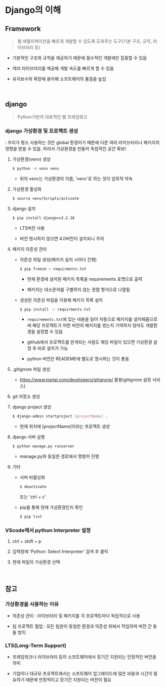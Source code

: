 # Django의 이해

## Framework

> 웹 애플리케이션을 빠르게 개발할 수 있도록 도와주는 도구(기본 구조, 규칙, 라이브러리 등)

- 기본적인 구조와 규칙을 제공하기 때문에 필수적인 개발에만 집중할 수 있음

- 여러 라이브러리를 제공해 개발 속도를 빠르게 할 수 있음

- 유지보수와 확장에 용이해 소프트웨어의 품질을 높임

<br>

## django

> Python기반의 대표적인 웹 프레임워크

### django 가상환경 및 프로젝트 생성

: 우리가 평소 사용하는 것은 global 환경이기 때문에 다른 여러 라이브러리나 패키지의 영향을 받을 수 있음. 따라서 가상환경을 만들어 독립적인 공간 확보!

1. 가상환경(venv) 생성
    ```bash
    $ python -m venv venv
    ```
    - 뒤의 venv는 가상환경의 이름, 'venv'로 하는 것이 암묵적 약속


2. 가상환경 활성화
    ```bash
    $ source venv/Scripts/activate
    ```


3. django 설치
    ```bash
    $ pip install django==3.2.18
    ```
    - LTS버전 사용

    - 버전 명시하지 않으면 4.0버전이 설치되니 주의


4. 패키지 의존성 관리
    - 의존성 파일 생성(패키지 설치 시마다 진행)
      ```bash
      $ pip freeze > requirments.txt
      ```
      - 현재 환경에 설치된 패키지 목록을 requirements 포맷으로 출력

      - 패키지는 대소문자를 구별하지 않는 정렬 형식으로 나열됨

    - 생성된 의존성 파일을 이용해 패키지 목록 설치
      ```bash
      $ pip install -r requirments.txt
      ```
      - `requirements.txt`에 있는 내용을 읽어 자동으로 패키지를 설지해줌으로써 해당 프로젝트가 어떤 버전의 패키지를 썼는지 기억하지 않아도 개발환경을 설정할 수 있음
      
      - github에서 프로젝트를 받게되는 사람도 해당 파일이 있으면 가상환경 설정 후 바로 설치가 가능

      - python 버전은 READEME에 별도로 명시하는 것이 좋음

5. .gitignore 파일 생성
    - https://www.toptal.com/developers/gitignore/ 활용(gitignore 설정 서비스)


6. git 저장소 생성


7. django project 생성
    ```bash
    $ django-admin startproject [projectName] .
    ```
    - 현재 위치에 [projectName]이라는 프로젝트 생성


8. django 서버 실행
    ```bash
    $ python manage.py runserver
    ```
    - manage.py와 동일한 경로에서 명령어 진행

9. 기타
    - 서버 비활성화
      ```bash
      $ deactivate
      ```
      또는 'ctrl + c'
    
    - pip를 통해 현재 가상환경인지 확인
      ```bash
      $ pip list
      ```

### VScode에서 python Interpreter 설정

1. ctrl + shift + p

2. 입력창에 'Python: Select Interpreter' 검색 후 클릭

3. 현재 파일의 가상환경 선택

<br>

## 참고

### 가상환경을 사용하는 이유
- 의존성 관리 : 라이브러리 및 패키지를 각 프로젝트마다 독립적으로 사용

- 팀 프로젝트 협업 : 모든 팀원이 동일한 환경과 의존성 위에서 작업하여 버전 간 충돌 방지


### LTS(Long-Term Support)
- 프레임워크나 라이브러리 등의 소프트웨어에서 장기간 지원되는 안정적인 버전을 의미

- 기업이나 대규모 프로젝트에서는 소프트웨어 업그레이드에 많은 비용과 시간이 필요하기 때문에 안정적이고 장기간 지원되는 버전이 필요
